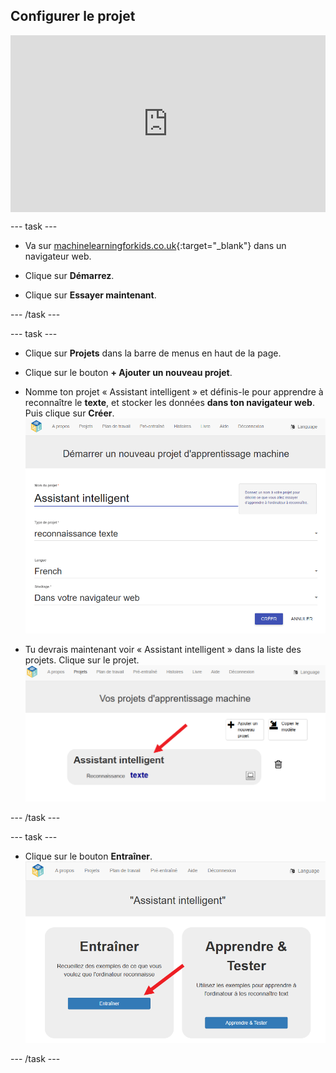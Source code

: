 ## Configurer le projet

<html>
  <div style="position: relative; overflow: hidden; padding-top: 56.25%;">
    <iframe style="position: absolute; top: 0; left: 0; right: 0; width: 100%; height: 100%; border: none;" src="https://www.youtube.com/embed/aTKd6sH3PhM?rel=0&cc_load_policy=1" allowfullscreen allow="accelerometer; autoplay; clipboard-write; encrypted-media; gyroscope; picture-in-picture; web-share"></iframe>
  </div>
</html>

\--- task ---

- Va sur [machinelearningforkids.co.uk](https://machinelearningforkids.co.uk/){:target="_blank"} dans un navigateur web.

- Clique sur **Démarrez**.

- Clique sur **Essayer maintenant**.

\--- /task ---

\--- task ---

- Clique sur **Projets** dans la barre de menus en haut de la page.

- Clique sur le bouton **+ Ajouter un nouveau projet**.

- Nomme ton projet « Assistant intelligent » et définis-le pour apprendre à reconnaître le **texte**, et stocker les données **dans ton navigateur web**. Puis clique sur **Créer**.
  ![Création d'un projet](images/create-project.png)

- Tu devrais maintenant voir « Assistant intelligent » dans la liste des projets. Clique sur le projet.
  ![Liste de projets avec Assistant intelligent répertoriée.](images/projects-list.png)

\--- /task ---

\--- task ---

- Clique sur le bouton **Entraîner**.
  ![Menu principal du projet avec une flèche pointant vers le bouton Entraîner.](images/project-train.png)

\--- /task ---
